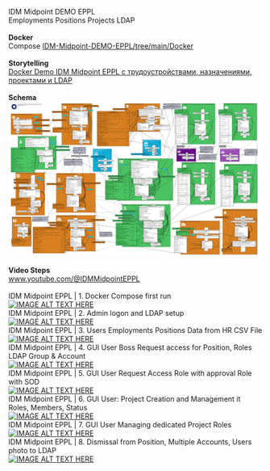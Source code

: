 IDM Midpoint DEMO EPPL<br>
Employments Positions Projects LDAP<br>
<br>
<b>Docker</b><br>
Compose <a href="https://github.com/icookycom/IDM-Midpoint-DEMO-EPPL/tree/main/Docker">IDM-Midpoint-DEMO-EPPL/tree/main/Docker</a><br>
<br>
<b>Storytelling</b><br>
<a href="https://habr.com/ru/articles/923278/">Docker Demo IDM Midpoint EPPL c трудоустройствами, назначениями, проектами и LDAP</a><br>
<br>
<b>Schema</b><br>
<img src="https://github.com/icookycom/IDM-Midpoint-DEMO-EPPL/blob/main/Schema%20IDM%20MIdpoint%20EPPL.png" border="0"></img><br>
<br>
<b>Video Steps</b><br>
<a href="https://www.youtube.com/@IDMMidpointEPP">www.youtube.com/@IDMMidpointEPPL</a><br>
<br>
IDM Midpoint EPPL | 1. Docker Compose first run<br>
[![IMAGE ALT TEXT HERE](https://img.youtube.com/vi/_Vm4GSTNzGE/0.jpg)](https://www.youtube.com/watch?v=_Vm4GSTNzGE)
<br>
IDM Midpoint EPPL | 2. Admin logon and LDAP setup<br>
[![IMAGE ALT TEXT HERE](https://img.youtube.com/vi/9LUTxprl0qQ/0.jpg)](https://www.youtube.com/watch?v=9LUTxprl0qQ)
<br>
IDM Midpoint EPPL | 3. Users Employments Positions Data from HR CSV File<br>
[![IMAGE ALT TEXT HERE](https://img.youtube.com/vi/_-rb96uvJsQ/0.jpg)](https://www.youtube.com/watch?v=_-rb96uvJsQ)
<br>
IDM Midpoint EPPL | 4. GUI User Boss Request access for Position, Roles LDAP Group & Account<br>
[![IMAGE ALT TEXT HERE](https://img.youtube.com/vi/0BuCAcwSCX8/0.jpg)](https://www.youtube.com/watch?v=0BuCAcwSCX8)
<br>
IDM Midpoint EPPL | 5. GUI User Request Access Role with approval Role with SOD<br>
[![IMAGE ALT TEXT HERE](https://img.youtube.com/vi/DbhlUrv10wg/0.jpg)](https://www.youtube.com/watch?v=DbhlUrv10wg)
<br>
IDM Midpoint EPPL | 6. GUI User: Project Creation and Management it Roles, Members, Status<br>
[![IMAGE ALT TEXT HERE](https://img.youtube.com/vi/NTscJCasI_U/0.jpg)](https://www.youtube.com/watch?v=NTscJCasI_U)
<br>
IDM Midpoint EPPL | 7. GUI User Managing dedicated Project Roles<br>
[![IMAGE ALT TEXT HERE](https://img.youtube.com/vi/u7g0Neyn3rE/0.jpg)](https://www.youtube.com/watch?v=u7g0Neyn3rE)
<br>
IDM Midpoint EPPL | 8. Dismissal from Position, Multiple Accounts, Users photo to LDAP<br>
[![IMAGE ALT TEXT HERE](https://img.youtube.com/vi/fCVq6cfEKKY/0.jpg)](https://www.youtube.com/watch?v=fCVq6cfEKKY)
